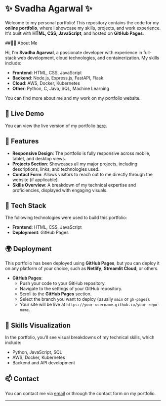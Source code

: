 # ✨ Svadha Agarwal ✨

Welcome to my personal portfolio! This repository contains the code for my **online portfolio**, where I showcase my skills, projects, and work experience. It's built with **HTML, CSS, JavaScript**, and hosted on **GitHub Pages**.

##👩‍💻  About Me

Hi, I'm **Svadha Agarwal**, a passionate developer with experience in full-stack web development, cloud technologies, and containerization. My skills include:

- **Frontend**: HTML, CSS, JavaScript
- **Backend**: Node.js, Express.js, FastAPI, Flask
- **Cloud**: AWS, Docker, Kubernetes
- **Other**: Python, C, Java, SQL, Machine Learning

You can find more about me and my work on my portfolio website.

## 🚀 Live Demo

You can view the live version of my portfolio [here](https://svadha29.github.io/Svadha/).

## 📂 Features

- **Responsive Design**: The portfolio is fully responsive across mobile, tablet, and desktop views.
- **Projects Section**: Showcases all my major projects, including descriptions, links, and technologies used.
- **Contact Form**: Allows visitors to reach out to me directly through the website (if applicable).
- **Skills Overview**: A breakdown of my technical expertise and proficiencies, displayed with engaging visuals.

## 🔧 Tech Stack

The following technologies were used to build this portfolio:

- **Frontend**: HTML, CSS, JavaScript
- **Deployment**: GitHub Pages


## 🌍 Deployment

This portfolio has been deployed using **GitHub Pages**, but you can deploy it on any platform of your choice, such as **Netlify**, **Streamlit Cloud**, or others.

- **GitHub Pages**: 
  - Push your code to your GitHub repository.
  - Navigate to the settings of your GitHub repository.
  - Scroll to the **GitHub Pages** section.
  - Select the branch you want to deploy (usually `main` or `gh-pages`).
  - Your site will be live at `https://your-username.github.io/your-repo-name`.

## 🧩 Skills Visualization

In the portfolio, you'll see visual breakdowns of my technical skills, which include:

- Python, JavaScript, SQL
- AWS, Docker, Kubernetes
- Backend and API development

## 📫 Contact

You can contact me via [email](svadhaagarwal.29@gmail.com) or through the contact form on my portfolio.

---
